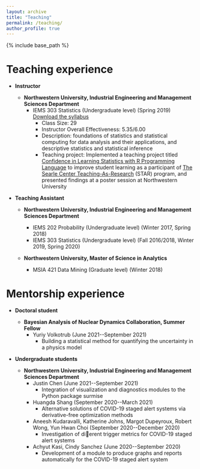 ```yaml
---
layout: archive
title: "Teaching"
permalink: /teaching/
author_profile: true
---
```


{% include base_path %}

Teaching experience
======

* **Instructor**
    * **Northwestern University, Industrial Engineering and Management Sciences Department**
        + IEMS 303 Statistics (Undergraduate level) (Spring 2019) [Download the syllabus]({{https://ozgesurer.github.io}}/files/IEMS303_Syllabus.pdf)
            - Class Size: 29
            - Instructor Overall Effectiveness: 5.35/6.00
            - Description: foundations of statistics and statistical computing for data analysis and their applications, and descriptive statistics and statistical inference
            - Teaching project: Implemented a teaching project titled [Confidence in Learning Statistics with R Programming Language]({{https://ozgesurer.github.io}}/files/STAR_poster.pdf) to improve student learning as a participant of [The Searle Center Teaching-As-Research](https://www.northwestern.edu/searle/initiatives/grad/cirtl/searle-teaching-as-research-program/index.html) (STAR) program, and presented findings at a poster session at Northwestern University


* **Teaching Assistant**
     * **Northwestern University, Industrial Engineering and Management Sciences Department**
          - IEMS 202 Probability (Undergraduate level) (Winter 2017, Spring 2018)
          - IEMS 303 Statistics (Undergraduate level) (Fall 2016/2018, Winter 2019, Spring 2020)

     * **Northwestern University, Master of Science in Analytics**
          - MSIA 421 Data Mining (Graduate level) (Winter 2018)


Mentorship experience		
======
* **Doctoral student**
    * **Bayesian Analysis of Nuclear Dynamics Collaboration, Summer Fellow**
        + Yuriy Volkotrub (June 2021--September 2021)
          - Building a statistical method for quantifying the uncertainty in a physics model

* **Undergraduate students**
    * **Northwestern University, Industrial Engineering and Management Sciences Department**
        + Justin Chen (June 2021--September 2021)
          - Integration of visualization and diagnostics modules to the Python package surmise
        + Huangda Shang (September 2020--March 2021)
          - Alternative solutions of COVID-19 staged alert systems via derivative-free optimization methods
        + Aneesh Kudaravalli, Katherine Johns, Margot Dupeyroux, Robert Wong, Yun Hwan Choi (September 2020--December 2020)
          - Investigation of dierent trigger metrics for COVID-19 staged alert systems
        + Achyut Kasi, Cindy Sanchez (June 2020--September 2020)
          - Development of a module to produce graphs and reports automatically for the COVID-19 staged alert system

